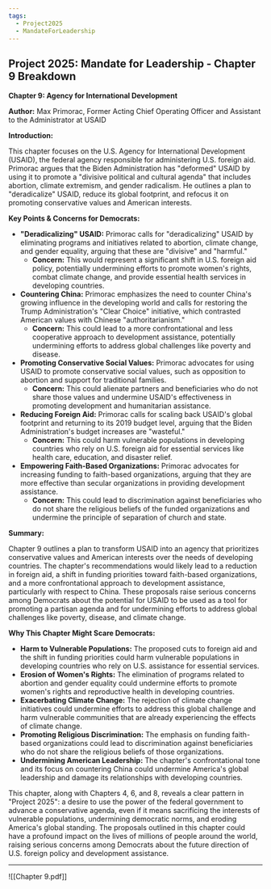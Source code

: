 ```yaml
---
tags:
  - Project2025
  - MandateForLeadership
---
```

## Project 2025: Mandate for Leadership - Chapter 9 Breakdown

**Chapter 9: Agency for International Development**

**Author:** Max Primorac, Former Acting Chief Operating Officer and Assistant to the Administrator at USAID

**Introduction:**

This chapter focuses on the U.S. Agency for International Development (USAID), the federal agency responsible for administering U.S. foreign aid. Primorac argues that the Biden Administration has "deformed" USAID by using it to promote a "divisive political and cultural agenda" that includes abortion, climate extremism, and gender radicalism. He outlines a plan to "deradicalize" USAID, reduce its global footprint, and refocus it on promoting conservative values and American interests.

**Key Points & Concerns for Democrats:**

* **"Deradicalizing" USAID:** Primorac calls for "deradicalizing" USAID by eliminating programs and initiatives related to abortion, climate change, and gender equality, arguing that these are "divisive" and "harmful."
    * **Concern:** This would represent a significant shift in U.S. foreign aid policy, potentially undermining efforts to promote women's rights, combat climate change, and provide essential health services in developing countries.
* **Countering China:** Primorac emphasizes the need to counter China's growing influence in the developing world and calls for restoring the Trump Administration's "Clear Choice" initiative, which contrasted American values with Chinese "authoritarianism."
    * **Concern:** This could lead to a more confrontational and less cooperative approach to development assistance, potentially undermining efforts to address global challenges like poverty and disease.
* **Promoting Conservative Social Values:** Primorac advocates for using USAID to promote conservative social values, such as opposition to abortion and support for traditional families.
    * **Concern:** This could alienate partners and beneficiaries who do not share those values and undermine USAID's effectiveness in promoting development and humanitarian assistance.
* **Reducing Foreign Aid:** Primorac calls for scaling back USAID's global footprint and returning to its 2019 budget level, arguing that the Biden Administration's budget increases are "wasteful."
    * **Concern:** This could harm vulnerable populations in developing countries who rely on U.S. foreign aid for essential services like health care, education, and disaster relief.
* **Empowering Faith-Based Organizations:** Primorac advocates for increasing funding to faith-based organizations, arguing that they are more effective than secular organizations in providing development assistance.
    * **Concern:** This could lead to discrimination against beneficiaries who do not share the religious beliefs of the funded organizations and undermine the principle of separation of church and state.

**Summary:**

Chapter 9 outlines a plan to transform USAID into an agency that prioritizes conservative values and American interests over the needs of developing countries. The chapter's recommendations would likely lead to a reduction in foreign aid, a shift in funding priorities toward faith-based organizations, and a more confrontational approach to development assistance, particularly with respect to China. These proposals raise serious concerns among Democrats about the potential for USAID to be used as a tool for promoting a partisan agenda and for undermining efforts to address global challenges like poverty, disease, and climate change.

**Why This Chapter Might Scare Democrats:**

* **Harm to Vulnerable Populations:** The proposed cuts to foreign aid and the shift in funding priorities could harm vulnerable populations in developing countries who rely on U.S. assistance for essential services.
* **Erosion of Women's Rights:** The elimination of programs related to abortion and gender equality could undermine efforts to promote women's rights and reproductive health in developing countries.
* **Exacerbating Climate Change:** The rejection of climate change initiatives could undermine efforts to address this global challenge and harm vulnerable communities that are already experiencing the effects of climate change.
* **Promoting Religious Discrimination:** The emphasis on funding faith-based organizations could lead to discrimination against beneficiaries who do not share the religious beliefs of those organizations.
* **Undermining American Leadership:** The chapter's confrontational tone and its focus on countering China could undermine America's global leadership and damage its relationships with developing countries.

This chapter, along with Chapters 4, 6, and 8, reveals a clear pattern in "Project 2025": a desire to use the power of the federal government to advance a conservative agenda, even if it means sacrificing the interests of vulnerable populations, undermining democratic norms, and eroding America's global standing. The proposals outlined in this chapter could have a profound impact on the lives of millions of people around the world, raising serious concerns among Democrats about the future direction of U.S. foreign policy and development assistance. 

----

![[Chapter 9.pdf]]